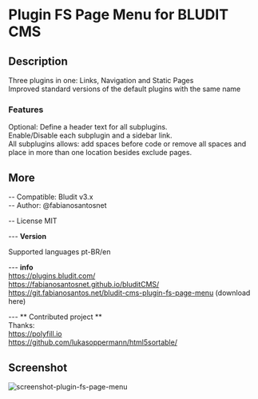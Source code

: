 # Plugin FS Page Menu for BLUDIT CMS

## Description
Three plugins in one: Links, Navigation and Static Pages  
Improved standard versions of the default plugins with the same name

### Features 
Optional: Define a header text for all subplugins.  
Enable/Disable each subplugin and a sidebar link.  
All subplugins allows: add spaces before code or remove all spaces and place in more than one location besides exclude pages.  

## More 
-- Compatible: Bludit v3.x  
-- Author: @fabianosantosnet  

-- License MIT  

--- **Version**  

   Supported languages pt-BR/en   

--- **info**    
https://plugins.bludit.com/  
https://fabianosantosnet.github.io/bluditCMS/  
https://git.fabianosantos.net/bludit-cms-plugin-fs-page-menu (download here) 

--- ** Contributed project **   
  Thanks:   
  https://polyfill.io   
  https://github.com/lukasoppermann/html5sortable/   
       
## Screenshot
![screenshot-plugin-fs-page-menu](https://raw.githubusercontent.com/fabianosantosnet/plugins-repository/master/items/fs-page-page-menu/screenshot.png)